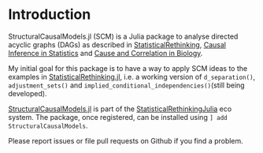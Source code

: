 # Introduction

StructuralCausalModels.jl (SCM) is a Julia package to analyse directed acyclic graphs (DAGs) as described in [StatisticalRethinking](https://xcelab.net/rm/statistical-rethinking/), [Causal Inference in Statistics](http://bcs.wiley.com/he-bcs/Books?action=index&bcsId=10288&itemId=1119186846) and [Cause and Correlation in Biology](https://www.cambridge.org/core/books/cause-and-correlation-in-biology/247799189B31939D24BC0F61FD59E9BB#).

My initial goal for this package is to have a way to apply SCM ideas to the examples in [StatisticalRethinking.jl](https://github.com/StatisticalRethinkingJulia), i.e. a working version of `d_separation()`, `adjustment_sets()` and `implied_conditional_independencies()`(still being developed). 

[StructuralCausalModels.jl](https://github.com/StatisticalRethinkingJulia/StructuralCausalModels.jl) is part of the [StatisticalRethinkingJulia](https://github.com/StatisticalRethinkingJulia) eco system. The package, once registered, can be installed using `] add StructuralCausalModels`.

Please report issues or file pull requests on Github if you find a problem.
